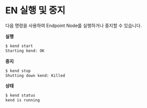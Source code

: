 # EN 실행 및 중지

다음 명령을 사용하여 Endpoint Node를 실행하거나 중지할 수 있습니다.

**실행**

```bash
$ kend start
Starting kend: OK
```

**중지**

```bash
$ kend stop
Shutting down kend: Killed
```

**상태**

```bash
$ kend status
kend is running
```
